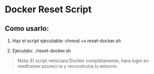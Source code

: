 # Docker Reset Script

## Como usarlo:

1. Haz el script ejecutable:
   chmod +x reset-docker.sh

2. Ejecutalo:
   ./reset-docker.sh

> Nota: El script reiniciara Docker completamente, hara login en medtrainer.azurecr.io y reconstruira tu entorno.
